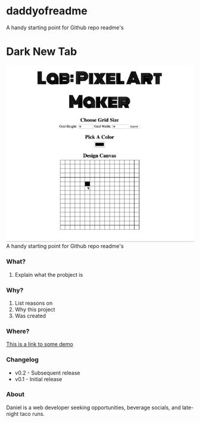 # daddyofreadme
A handy starting point for Github repo readme's

# Dark New Tab
![image](https://github.com/dandydanny/daddyofreadme/blob/master/screenshot.gif)
A handy starting point for Github repo readme's

### What?
1. Explain what the probject is

### Why?
1. List reasons on
1. Why this project
1. Was created

### Where?
[This is a link to some demo](https://chrome.google.com/webstore/detail/dark-new-tab/mnjmegebbljjhpljjfjmkhgmokpmdbpo?hl=en-US&gl=US)

### Changelog
* v0.2 - Subsequent release
* v0.1 - Initial release

### About
Daniel is a web developer seeking opportunities, beverage socials, and late-night taco runs.
